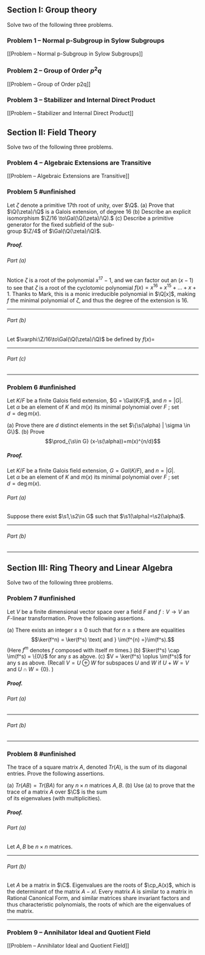 ## Section I: Group theory
Solve two of the following three problems.  
### Problem 1 – Normal p-Subgroup in Sylow Subgroups
[[Problem – Normal p-Subgroup in Sylow Subgroups]]
### Problem 2 – Group of Order $p^2q$
[[Problem – Group of Order p2q]]
### Problem 3 – Stabilizer and Internal Direct Product
[[Problem – Stabilizer and Internal Direct Product]]
## Section II: Field Theory  
Solve two of the following three problems.  
### Problem 4 – Algebraic Extensions are Transitive 
[[Problem – Algebraic Extensions are Transitive]]
### Problem 5 #unfinished
Let $\zeta$ denote a primitive $17$th root of unity, over $\Q$.
(a) Prove that $\Q(\zeta)/\Q$ is a Galois extension, of degree $16$
(b) Describe an explicit isomorphism $\Z/16 \to\Gal(\Q(\zeta)/\Q).$
(c) Describe a primitive generator for the fixed subfield of the sub-  
group $\Z/4$ of $\Gal(\Q(\zeta)/\Q)$. 

##### *Proof*.
###### Part (a)
Notice $\zeta$ is a root of the polynomial $x^{17}-1$, and we can factor out an $(x-1)$ to see that $\zeta$ is a root of the cyclotomic polynomial $f(x)=x^{16}+x^{15}+\dots+x+1$. Thanks to Mark, this is a monic irreducible polynomial in $\Q[x]$, making $f$ the minimal polynomial of $\zeta$, and thus the degree of the extension is $16$. 
***
###### Part (b)
Let $\varphi:\Z/16\to\Gal(\Q(\zeta)/\Q)$ be defined by $f(x)=$
***
###### Part (c)
***
### Problem 6 #unfinished
Let $K/F$ be a finite Galois field extension, $G = \Gal(K/F)$, and $n = |G|$.  
Let $\alpha$ be an element of $K$ and $m(x)$ its minimal polynomial over $F$ ; set  
$d = \deg m(x)$.

(a) Prove there are $d$ distinct elements in the set $\{\s(\alpha) | \sigma \in G\}$.
(b) Prove $$\prod_{\s\in G} (x-\s(\alpha))=m(x)^{n/d}$$
##### *Proof*.
Let $K/F$ be a finite Galois field extension, $G = Gal(K/F)$, and $n = |G|$.  
Let $\alpha$ be an element of $K$ and $m(x)$ its minimal polynomial over $F$ ; set  
$d = \deg m(x)$.

###### Part (a)
Suppose there exist $\s1,\s2\in G$ such that $\s1(\alpha)=\s2(\alpha)$. 
***
###### Part (b)
***
## Section III: Ring Theory and Linear Algebra
Solve two of the following three problems.
### Problem 7 #unfinished 
Let $V$ be a finite dimensional vector space over a field $F$ and $f : V\to V$ an  
$F$-linear transformation. Prove the following assertions.

(a) There exists an integer $s \geq 0$ such that for $n \geq s$ there are equalities $$\ker(f^n) = \ker(f^s) \text{ and } \im(f^{n) =}\im(f^s).$$(Here $f^m$ denotes $f$ composed with itself $m$ times.) 
(b) $\ker(f^s) \cap \im(f^s) = \{0\}$ for any $s$ as above.
(c) $V = \ker(f^s) \oplus \im(f^s)$ for any s as above. (Recall $V = U \oplus W$ for subspaces $U$ and $W$ if $U + W = V$ and $U\cap W = \{0\}$. )

##### *Proof*.
###### Part (a)
***
###### Part (b)
***
### Problem 8 #unfinished
The trace of a square matrix $A$, denoted $Tr(A)$, is the sum of its diagonal  
entries. Prove the following assertions.

(a) $Tr(AB) = Tr(BA)$ for any $n \times n$ matrices $A, B$.
(b) Use (a) to prove that the trace of a matrix $A$ over $\C$ is the sum  
of its eigenvalues (with multiplicities).

##### *Proof.*
###### Part (a) 
Let $A,B$ be $n\times n$ matrices. 
***
###### Part (b) 
Let $A$ be a matrix in $\C$. Eigenvalues are the roots of $\cp_A(x)$, which is the determinant of the matrix $A-xI$. Every matrix $A$ is similar to a matrix in Rational Canonical Form, and similar matrices share invariant factors and thus characteristic polynomials, the roots of which are the eigenvalues of the matrix. 
***
### Problem 9 – Annihilator Ideal and Quotient Field
[[Problem – Annihilator Ideal and Quotient Field]]